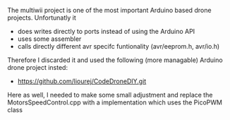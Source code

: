 
The multiwii project is one of the most important Arduino based drone projects. Unfortunatly it
- does writes directly to ports instead of using the Arduino API
- uses some assembler
- calls directly different avr specifc funtionality (avr/eeprom.h, avr/io.h)

Therefore I discarded it and used the following (more managable) Arduino drone project insted:

- https://github.com/liourej/CodeDroneDIY.git 

Here as well, I needed to make some small adjustment and replace the MotorsSpeedControl.cpp with a implementation which uses the PicoPWM class
